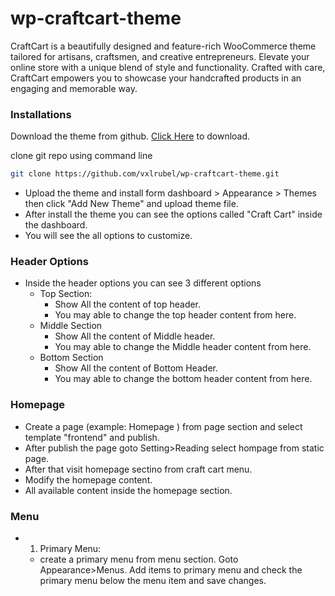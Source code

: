# wp-craftcart-theme
CraftCart is a beautifully designed and feature-rich WooCommerce theme tailored for artisans, craftsmen, and creative entrepreneurs. Elevate your online store with a unique blend of style and functionality. Crafted with care, CraftCart empowers you to showcase your handcrafted products in an engaging and memorable way.

### Installations

   Download the theme from github. [Click Here](https://github.com/vxlrubel/wp-craftcart-theme/archive/refs/heads/main.zip) to download.

   clone git repo using command line
   ``` bash
   git clone https://github.com/vxlrubel/wp-craftcart-theme.git
   ```
   - Upload the theme and install form dashboard &gt; Appearance &gt; Themes then click "Add New Theme" and    upload theme file.
   - After install the theme you can see the options called "Craft Cart" inside the dashboard.
   - You will see the all options to customize.


### Header Options

- Inside the header options you can see 3 different options
   - Top Section: 
      - Show All the content of top header.
      - You may able to change the top header content from here.
   - Middle Section
      - Show All the content of Middle header.
      - You may able to change the Middle header content from here.
   - Bottom Section
      - Show All the content of Bottom Header.
      - You may able to change the bottom header content from here.


### Homepage

   - Create a page (example: Homepage ) from page section and select template "frontend" and publish.
   - After publish the page goto Setting&gt;Reading select hompage from static page.
   - After that visit homepage sectino from craft cart menu.
   - Modify the homepage content.
   - All available content inside the homepage section.

### Menu

 - 01. Primary Menu:
   - create a primary menu from menu section. Goto Appearance&gt;Menus. Add items to primary menu and check
                  the primary menu below the menu item and save changes.